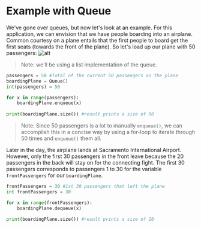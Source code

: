 # Example with Queue

We've gone over queues, but now let's look at an example. For this application, we can envision that we have people boarding into an airplane. Common courtesy on a plane entails that the first people to board get the first seats (towards the front of the plane). So let's load up our plane with 50 passengers:
![alt](https://encrypted-tbn0.gstatic.com/images?q=tbn%3AANd9GcSSXF9LDlE7Cw0m4jH0imFFmgwVuNuTXNmUfAF1OurXykDkSMiB)

> Note: we'll be using a list implementation of the queue.

```python
passengers = 50 #Total of the current 50 passengers on the plane
boardingPlane = Queue()
int(passengers) = 50

for x in range(passengers):
	boardingPlane.enqueue(x)
  
print(boardingPlane.size()) #result prints a size of 50
```

> Note: Since 50 passengers is a lot to manually `enqueue()`, we can accomplish this in a concise way by using a for-loop to iterate through 50 times and `enqueue()` them all.

Later in the day, the airplane lands at Sacramento International Airport. However, only the first 30 passengers in the front leave because the 20 passengers in the back will stay on for the connecting fight. The first 30 passengers corresponds to passengers 1 to 30 for the variable `frontPassengers` for our `boardingPlane`.

```python
frontPassengers = 30 #1st 30 passengers that left the plane
int frontPassengers = 30

for x in range(frontPassengers):
	boardingPlane.dequeue(x)

print(boardingPlane.size()) #result prints a size of 20
```

